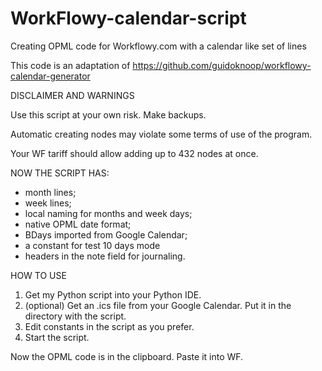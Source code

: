 # WorkFlowy-calendar-script
Creating OPML code for Workflowy.com with a calendar like set of lines

This code is an adaptation of https://github.com/guidoknoop/workflowy-calendar-generator

DISCLAIMER AND WARNINGS

Use this script at your own risk. Make backups.

Automatic creating nodes may violate some terms of use of the program.

Your WF tariff should allow adding up to 432 nodes at once.

NOW THE SCRIPT HAS:

- month lines;
- week lines;
- local naming for months and week days;
- native OPML date format;
- BDays imported from Google Calendar;
- a constant for test 10 days mode
- headers in the note field for journaling.

HOW TO USE

1. Get my Python script into your Python IDE.
2. (optional) Get an .ics file from your Google Calendar. Put it in the directory with the script.
3. Edit constants in the script as you prefer.
4. Start the script.

Now the OPML code is in the clipboard. Paste it into WF.
